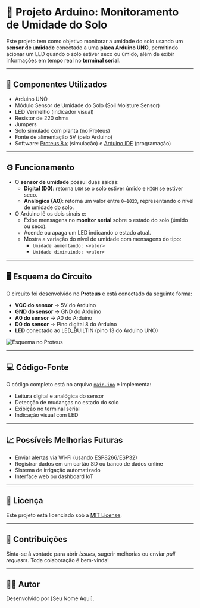 
# 🌱 Projeto Arduino: Monitoramento de Umidade do Solo

Este projeto tem como objetivo monitorar a umidade do solo usando um **sensor de umidade** conectado a uma **placa Arduino UNO**, permitindo acionar um LED quando o solo estiver seco ou úmido, além de exibir informações em tempo real no **terminal serial**.

---

## 🔧 Componentes Utilizados

- Arduino UNO
- Módulo Sensor de Umidade do Solo (Soil Moisture Sensor)
- LED Vermelho (indicador visual)
- Resistor de 220 ohms
- Jumpers
- Solo simulado com planta (no Proteus)
- Fonte de alimentação 5V (pelo Arduino)
- Software: [Proteus 8.x](https://www.labcenter.com/downloads/) (simulação) e [Arduino IDE](https://www.arduino.cc/en/software) (programação)

---

## ⚙️ Funcionamento

- O **sensor de umidade** possui duas saídas:
  - **Digital (D0)**: retorna `LOW` se o solo estiver úmido e `HIGH` se estiver seco.
  - **Analógica (A0)**: retorna um valor entre `0–1023`, representando o nível de umidade do solo.
- O Arduino lê os dois sinais e:
  - Exibe mensagens no **monitor serial** sobre o estado do solo (úmido ou seco).
  - Acende ou apaga um LED indicando o estado atual.
  - Mostra a variação do nível de umidade com mensagens do tipo:
    - `Umidade aumentando: <valor>`
    - `Umidade diminuindo: <valor>`

---

## 🖥️ Esquema do Circuito

O circuito foi desenvolvido no **Proteus** e está conectado da seguinte forma:

- **VCC do sensor** → 5V do Arduino  
- **GND do sensor** → GND do Arduino  
- **A0 do sensor** → A0 do Arduino  
- **D0 do sensor** → Pino digital 8 do Arduino  
- **LED** conectado ao LED_BUILTIN (pino 13 do Arduino UNO)

![Esquema no Proteus](./debde5df-5613-4e57-aa0c-52f6b676b158.png)

---

## 💻 Código-Fonte

O código completo está no arquivo [`main.ino`](./main.ino) e implementa:

- Leitura digital e analógica do sensor
- Detecção de mudanças no estado do solo
- Exibição no terminal serial
- Indicação visual com LED

---

## 📈 Possíveis Melhorias Futuras

- Enviar alertas via Wi-Fi (usando ESP8266/ESP32)
- Registrar dados em um cartão SD ou banco de dados online
- Sistema de irrigação automatizado
- Interface web ou dashboard IoT

---

## 📄 Licença

Este projeto está licenciado sob a [MIT License](LICENSE).

---

## 🤝 Contribuições

Sinta-se à vontade para abrir *issues*, sugerir melhorias ou enviar *pull requests*. Toda colaboração é bem-vinda!

---

## 👨‍💻 Autor

Desenvolvido por [Seu Nome Aqui].
